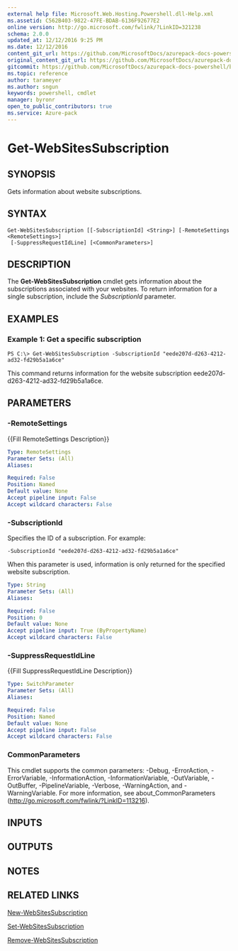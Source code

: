 ```yaml
---
external help file: Microsoft.Web.Hosting.Powershell.dll-Help.xml
ms.assetid: C562B403-9822-47FE-BDAB-6136F92677E2
online version: http://go.microsoft.com/fwlink/?LinkID=321238
schema: 2.0.0
updated_at: 12/12/2016 9:25 PM
ms.date: 12/12/2016
content_git_url: https://github.com/MicrosoftDocs/azurepack-docs-powershell/blob/master/AzurePack-cmdlets/Websites/v1.0/Get-WebSitesSubscription.md
original_content_git_url: https://github.com/MicrosoftDocs/azurepack-docs-powershell/blob/master/AzurePack-cmdlets/Websites/v1.0/Get-WebSitesSubscription.md
gitcommit: https://github.com/MicrosoftDocs/azurepack-docs-powershell/blob/b83cde31c8e8df3140400b62cc6698cfc8f37a47/AzurePack-cmdlets/Websites/v1.0/Get-WebSitesSubscription.md
ms.topic: reference
author: tarameyer
ms.author: sngun
keywords: powershell, cmdlet
manager: byronr
open_to_public_contributors: true
ms.service: Azure-pack
---
```


# Get-WebSitesSubscription

## SYNOPSIS
Gets information about website subscriptions.

## SYNTAX

```
Get-WebSitesSubscription [[-SubscriptionId] <String>] [-RemoteSettings <RemoteSettings>]
 [-SuppressRequestIdLine] [<CommonParameters>]
```

## DESCRIPTION
The **Get-WebSitesSubscription** cmdlet gets information about the subscriptions associated with your websites.
To return information for a single subscription, include the *SubscriptionId* parameter.

## EXAMPLES

### Example 1: Get a specific subscription
```
PS C:\> Get-WebSitesSubscription -SubscriptionId "eede207d-d263-4212-ad32-fd29b5a1a6ce"
```

This command returns information for the website subscription eede207d-d263-4212-ad32-fd29b5a1a6ce.

## PARAMETERS

### -RemoteSettings
{{Fill RemoteSettings Description}}

```yaml
Type: RemoteSettings
Parameter Sets: (All)
Aliases: 

Required: False
Position: Named
Default value: None
Accept pipeline input: False
Accept wildcard characters: False
```

### -SubscriptionId
Specifies the ID of a subscription.
For example:

`-SubscriptionId "eede207d-d263-4212-ad32-fd29b5a1a6ce"`

When this parameter is used, information is only returned for the specified website subscription.

```yaml
Type: String
Parameter Sets: (All)
Aliases: 

Required: False
Position: 0
Default value: None
Accept pipeline input: True (ByPropertyName)
Accept wildcard characters: False
```

### -SuppressRequestIdLine
{{Fill SuppressRequestIdLine Description}}

```yaml
Type: SwitchParameter
Parameter Sets: (All)
Aliases: 

Required: False
Position: Named
Default value: None
Accept pipeline input: False
Accept wildcard characters: False
```

### CommonParameters
This cmdlet supports the common parameters: -Debug, -ErrorAction, -ErrorVariable, -InformationAction, -InformationVariable, -OutVariable, -OutBuffer, -PipelineVariable, -Verbose, -WarningAction, and -WarningVariable. For more information, see about_CommonParameters (http://go.microsoft.com/fwlink/?LinkID=113216).

## INPUTS

## OUTPUTS

## NOTES

## RELATED LINKS

[New-WebSitesSubscription](xref:Websites/v1.0/New-WebSitesSubscription.md)

[Set-WebSitesSubscription](xref:Websites/v1.0/Set-WebSitesSubscription.md)

[Remove-WebSitesSubscription](xref:Websites/v1.0/Remove-WebSitesSubscription.md)


